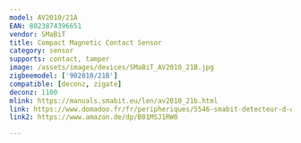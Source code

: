 ```yaml
---
model: AV2010/21A
EAN: 8023874396651
vendor: SMaBiT
title: Compact Magnetic Contact Sensor
category: sensor
supports: contact, tamper
image: /assets/images/devices/SMaBiT_AV2010_21B.jpg
zigbeemodel: ['902010/21B']
compatible: [deconz, zigate]
deconz: 1100
mlink: https://manuals.smabit.eu/len/av2010_21b.html
link: https://www.domadoo.fr/fr/peripheriques/5546-smabit-detecteur-d-ouverture-zigbee-entree-capteurs-filaires-8023874396651.html
link2: https://www.amazon.de/dp/B01MSJ1RW0

---
```

